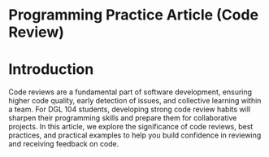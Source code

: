# Programming Practice Article (Code Review)
# Introduction
Code reviews are a fundamental part of software development, ensuring higher code quality, early detection of issues, and collective learning within a team. For DGL 104 students, developing strong code review habits will sharpen their programming skills and prepare them for collaborative projects. In this article, we explore the significance of code reviews, best practices, and practical examples to help you build confidence in reviewing and receiving feedback on code.
